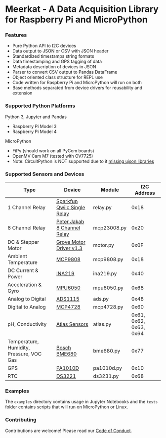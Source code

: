 # Meerkat - A Data Acquisition Library for Raspberry Pi and MicroPython

### Features  

* Pure Python API to I2C devices
* Data output to JSON or CSV with JSON header
* Standardized timestamps string formats
* Data timestamping and GPS tagging of data  
* Metadata description of devices in JSON
* Parser to convert CSV output to Pandas DataFrame
* Object oriented class structure for REPL use
* Code written for Raspberry Pi and MicroPython will run on both
* Base methods separated from device drivers for reusability and extension

### Supported Python Platforms  
Python 3, Jupyter and Pandas  

* Raspberry Pi Model 3
* Raspberry Pi Model 4  

MicroPython  

* FiPy (should work on all PyCom boards)  
* OpenMV Cam M7 (tested with OV7725)
* Note: CircuitPython is NOT supported due to it [missing ujson libraries](https://circuitpython.readthedocs.io/en/latest/docs/library/index.html)  

### Supported Sensors and Devices  
| Type | Device | Module | I2C Address |  
| ---- | ------ | ------ | ----------- |  
| 1 Channel Relay        | [Sparkfun Qwiic Single Relay](https://jap.hu/electronic/relay_module_i2c.html) | relay.py    | 0x18 |  
| 8 Channel Relay        | [Peter Jakab 8 Channel Relay](https://jap.hu/electronic/relay_module_i2c.html) | mcp23008.py | 0x20 |  
| DC & Stepper Motor     | [Grove Motor Driver v1.3](http://wiki.seeedstudio.com/Grove-I2C_Motor_Driver_V1.3/) | motor.py   | 0x0F |  
| Ambient Temperature    | [MCP9808](https://www.adafruit.com/product/1782)   | mcp9808.py | 0x18 |  
| DC Current & Power     | [INA219](https://www.adafruit.com/product/904)     | ina219.py  | 0x40 |  
| Acceleration & Gyro    | [MPU6050](https://www.adafruit.com/product/3886)   | mpu6050.py | 0x68 |  
| Analog to Digital      | [ADS1115](https://www.adafruit.com/product/1085)   | ads.py     | 0x48 |
| Digital to Analog      | [MCP4728](/notebooks/mcp4728_example.ipynb)  | mcp4728.py | 0x60 |
| pH, Conductivity       | [Atlas Sensors](https://www.atlas-scientific.com/) | atlas.py   | 0x61, 0x62, 0x63, 0x64 |  
| Temperature, Humidity, Pressure, VOC Gas | [Bosch BME680](https://www.sparkfun.com/products/14570) | bme680.py  | 0x77 |  
| GPS                    | [PA1010D](https://www.adafruit.com/product/4415)   | pa1010d.py | 0x10 |  
| RTC                    | [DS3221](https://www.adafruit.com/product/3013)    | ds3231.py  | 0x68 |  

### Examples  

The `examples` directory contains usage in Jupyter Notebooks and the `tests` folder contains scripts that will run on MicroPython or Linux.

### Contributing  

Contributions are welcome! Please read our [Code of Conduct](https://www.contributor-covenant.org/version/1/4/code-of-conduct/).
